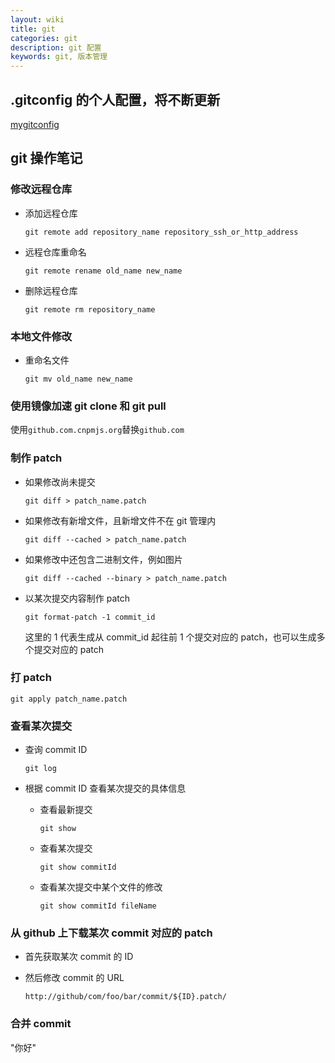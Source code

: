 ```yaml
---
layout: wiki
title: git
categories: git
description: git 配置
keywords: git, 版本管理
---
```


## .gitconfig 的个人配置，将不断更新

[mygitconfig](./mygitconfig)

## git 操作笔记

### 修改远程仓库

- 添加远程仓库

  `git remote add repository_name repository_ssh_or_http_address`

- 远程仓库重命名

  `git remote rename old_name new_name`

- 删除远程仓库

  `git remote rm repository_name`

### 本地文件修改

- 重命名文件

  `git mv old_name new_name`

### 使用镜像加速 git clone 和 git pull

使用`github.com.cnpmjs.org`替换`github.com`

### 制作 patch

- 如果修改尚未提交

  ```shell
  git diff > patch_name.patch
  ```

- 如果修改有新增文件，且新增文件不在 git 管理内

  ```shell
  git diff --cached > patch_name.patch
  ```

- 如果修改中还包含二进制文件，例如图片

  ```shell
  git diff --cached --binary > patch_name.patch
  ```

- 以某次提交内容制作 patch

  ```shell
  git format-patch -1 commit_id
  ```

  这里的 1 代表生成从 commit_id 起往前 1 个提交对应的 patch，也可以生成多个提交对应的 patch

### 打 patch

  ```shell
  git apply patch_name.patch
  ```

### 查看某次提交

- 查询 commit ID

  ```shell
  git log
  ```

- 根据 commit ID 查看某次提交的具体信息

  - 查看最新提交

    ```shell
    git show
    ```

  - 查看某次提交

    ```shell
    git show commitId
    ```

  - 查看某次提交中某个文件的修改

    ```shell
    git show commitId fileName
    ```

### 从 github 上下载某次 commit 对应的 patch

- 首先获取某次 commit 的 ID
- 然后修改 commit 的 URL

  ```
  http://github/com/foo/bar/commit/${ID}.patch/
  ```

### 合并 commit

"你好"
